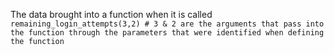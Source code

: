 The data brought into a function when it is called
`remaining_login_attempts(3,2) # 3 & 2 are the arguments that pass into the function through the parameters that were identified when defining the function` 